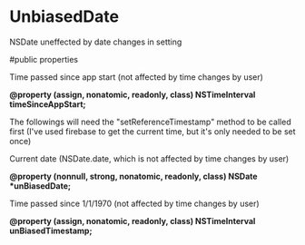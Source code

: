 # UnbiasedDate
NSDate uneffected by date changes in setting

#public properties


Time passed since app start (not affected by time changes by user)

**@property (assign, nonatomic, readonly, class) NSTimeInterval timeSinceAppStart;**

The followings will need the "setReferenceTimestamp" method to be called first (I've used firebase to get the current time, but it's only needed to be set once)


Current date (NSDate.date, which is not affected by time changes by user)

**@property (nonnull, strong, nonatomic, readonly, class) NSDate \*unBiasedDate;**


Time passed since 1/1/1970 (not affected by time changes by user)

**@property (assign, nonatomic, readonly, class) NSTimeInterval unBiasedTimestamp;**
